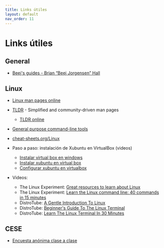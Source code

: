 ```yaml
---
title: Links útiles
layout: default
nav_order: 11
---
```


# Links útiles

## General

* [Beej's guides - Brian “Beej Jorgensen” Hall](https://beej.us/guide/)

## Linux

* [Linux man pages online](https://man7.org/linux/man-pages/index.html)

* [TLDR](https://tldr.sh/) - Simplified and community-driven man pages
    * [TLDR online](https://tldr.inbrowser.app/)

* [General purpose command-line tools](http://www.compciv.org/unix-tools/)

* [cheat-sheets.org/Linux](http://www.cheat-sheets.org/#Linux)

* Paso a paso: instalación de Xubuntu en VirtualBox (videos)
  * [Instalar virtual box en windows](https://www.youtube.com/watch?v=1vygh8yHds4)
  * [Instalar xubuntu en virtual box](https://www.youtube.com/watch?v=Ron1yALRKG4)
  * [Configurar xubuntu en virtualbox](https://www.youtube.com/watch?v=a5Tg5YGz7Wc)

* Videos:
  *  The Linux Experiment: [Great resources to learn about Linux](https://www.youtube.com/watch?v=JoaIoctknLk)
  *  The Linux Experiment: [Learn the Linux command line: 40 commands in 15 minutes](https://www.youtube.com/watch?v=QhvDvpyvPSE)
  *  DistroTube: [A Gentle Introduction To Linux](https://www.youtube.com/watch?v=G4C2pMVTxao)
  *  DistroTube: [Beginner's Guide To The Linux Terminal](https://www.youtube.com/watch?v=s3ii48qYBxA)
  *  DistroTube: [Learn The Linux Terminal In 30 Minutes](https://www.youtube.com/watch?v=PeCBpI1hT2Q)

## CESE

* [Encuesta anónima clase a clase](https://docs.google.com/forms/d/e/1FAIpQLSfft_6uKg4g7DuKFp6WpEY4KCkab74CwTH_rxveGGpW1zIy1Q/viewform?usp=pp_url&entry.294231852=Sistemas+Operativos+de+Prop%C3%B3sito+General)
